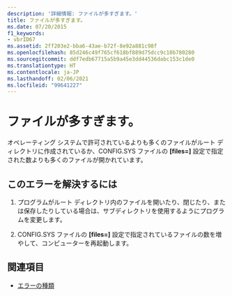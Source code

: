 ```yaml
---
description: '詳細情報: ファイルが多すぎます。'
title: ファイルが多すぎます。
ms.date: 07/20/2015
f1_keywords:
- vbrID67
ms.assetid: 2ff203e2-bba6-43ae-b72f-8e92a881c98f
ms.openlocfilehash: 85d246c49f765cf618bf889d75dcc9c10b780280
ms.sourcegitcommit: ddf7edb67715a5b9a45e3dd44536dabc153c1de0
ms.translationtype: HT
ms.contentlocale: ja-JP
ms.lasthandoff: 02/06/2021
ms.locfileid: "99641227"
---
```

# <a name="too-many-files"></a>ファイルが多すぎます。

オペレーティング システムで許可されているよりも多くのファイルがルート ディレクトリに作成されているか、CONFIG.SYS ファイルの **[files=]** 設定で指定された数よりも多くのファイルが開かれています。  
  
## <a name="to-correct-this-error"></a>このエラーを解決するには  
  
1. プログラムがルート ディレクトリ内のファイルを開いたり、閉じたり、または保存したりしている場合は、サブディレクトリを使用するようにプログラムを変更します。  
  
2. CONFIG.SYS ファイルの **[files=]** 設定で指定されているファイルの数を増やして、コンピューターを再起動します。  
  
## <a name="see-also"></a>関連項目

- [エラーの種類](../../programming-guide/language-features/error-types.md)
